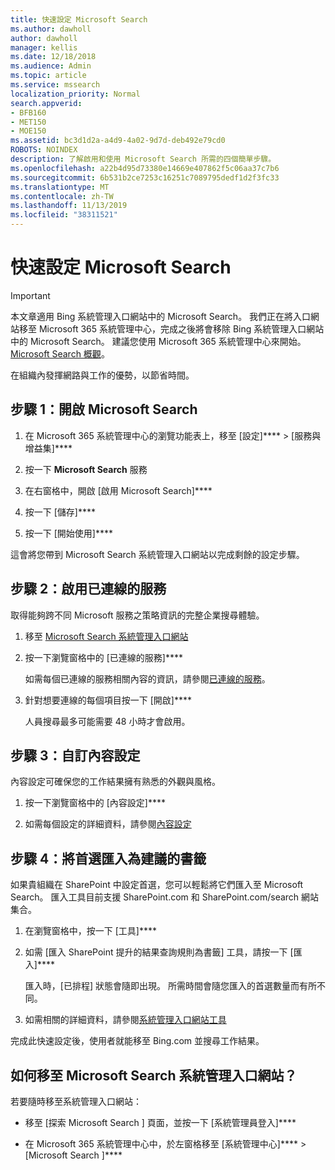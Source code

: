 ```yaml
---
title: 快速設定 Microsoft Search
ms.author: dawholl
author: dawholl
manager: kellis
ms.date: 12/18/2018
ms.audience: Admin
ms.topic: article
ms.service: mssearch
localization_priority: Normal
search.appverid:
- BFB160
- MET150
- MOE150
ms.assetid: bc3d1d2a-a4d9-4a02-9d7d-deb492e79cd0
ROBOTS: NOINDEX
description: 了解啟用和使用 Microsoft Search 所需的四個簡單步驟。
ms.openlocfilehash: a22b4d95d73380e14669e407862f5c06aa37c7b6
ms.sourcegitcommit: 6b531b2ce7253c16251c7089795dedf1d2f3fc33
ms.translationtype: MT
ms.contentlocale: zh-TW
ms.lasthandoff: 11/13/2019
ms.locfileid: "38311521"
---
```

# <a name="quick-set-up-for-microsoft-search"></a>快速設定 Microsoft Search

> [!IMPORTANT]
> 本文章適用 Bing 系統管理入口網站中的 Microsoft Search。 我們正在將入口網站移至 Microsoft 365 系統管理中心，完成之後將會移除 Bing 系統管理入口網站中的 Microsoft Search。 建議您使用 Microsoft 365 系統管理中心來開始。 [Microsoft Search 概觀](overview-microsoft-search.md)。
    
在組織內發揮網路與工作的優勢，以節省時間。
  
## <a name="step-1-turn-on-microsoft-search"></a>步驟 1：開啟 Microsoft Search

1. 在 Microsoft 365 系統管理中心的瀏覽功能表上，移至 [設定]**** \> [服務與增益集]****
    
2. 按一下 **Microsoft Search** 服務 
    
3. 在右窗格中，開啟 [啟用 Microsoft Search]****
    
4. 按一下 [儲存]****
    
5. 按一下 [開始使用]****
  
這會將您帶到 Microsoft Search 系統管理入口網站以完成剩餘的設定步驟。
    
## <a name="step-2-enable-connected-services"></a>步驟 2：啟用已連線的服務

取得能夠跨不同 Microsoft 服務之策略資訊的完整企業搜尋體驗。
  
1. 移至 [Microsoft Search 系統管理入口網站](https://www.bingforbusiness.com/admin)
    
2. 按一下瀏覽窗格中的 [已連線的服務]****
    
    如需每個已連線的服務相關內容的資訊，請參閱[已連線的服務](connected-services.md)。
    
3. 針對想要連線的每個項目按一下 [開啟]****
    
    人員搜尋最多可能需要 48 小時才會啟用。
    
## <a name="step-3-customize-content-settings"></a>步驟 3：自訂內容設定

內容設定可確保您的工作結果擁有熟悉的外觀與風格。 
  
1. 按一下瀏覽窗格中的 [內容設定]****
    
2. 如需每個設定的詳細資料，請參閱[內容設定](content-settings.md)
    
## <a name="step-4-import-best-bets-as-suggested-bookmarks"></a>步驟 4：將首選匯入為建議的書籤

如果貴組織在 SharePoint 中設定首選，您可以輕鬆將它們匯入至 Microsoft Search。 匯入工具目前支援 SharePoint.com 和 SharePoint.com/search 網站集合。 
  
1. 在瀏覽窗格中，按一下 [工具]****
    
2. 如需 [匯入 SharePoint 提升的結果查詢規則為書籤] 工具，請按一下 [匯入]****
    
    匯入時，[已排程] 狀態會隨即出現。 所需時間會隨您匯入的首選數量而有所不同。
    
3. 如需相關的詳細資料，請參閱[系統管理入口網站工具](admin-portal-tools.md)
    
完成此快速設定後，使用者就能移至 Bing.com 並搜尋工作結果。 
  
## <a name="how-do-i-get-to-the-microsoft-search-admin-portal"></a>如何移至 Microsoft Search 系統管理入口網站？

若要隨時移至系統管理入口網站：
  
- 移至 [探索 Microsoft Search ][](https://www.bing.com/business/explore) 頁面，並按一下 [系統管理員登入]****
    
- 在 Microsoft 365 系統管理中心中，於左窗格移至 [系統管理中心]**** \> [Microsoft Search ]****

  


